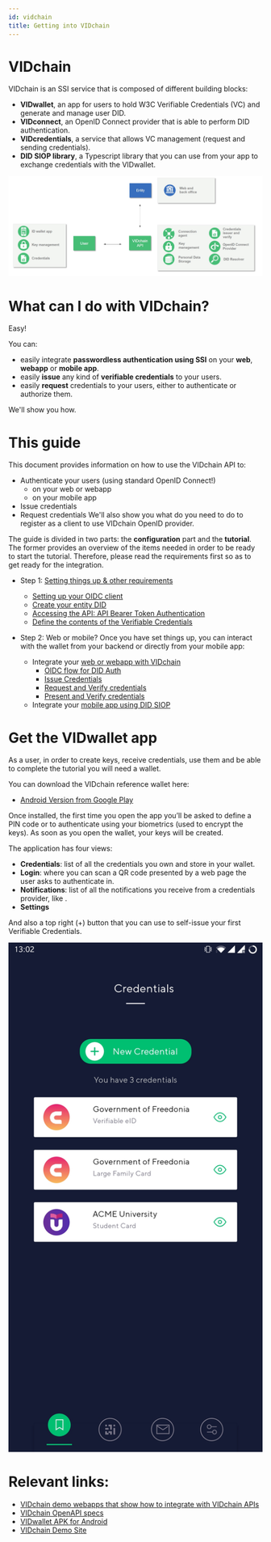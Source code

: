 ```yaml
---
id: vidchain
title: Getting into VIDchain
---
```


# VIDchain

VIDchain is an SSI service that is composed of different building blocks:

- **VIDwallet**, an app for users to hold W3C Verifiable Credentials (VC) and generate and manage user DID.
- **VIDconnect**, an OpenID Connect provider that is able to perform DID authentication.
- **VIDcredentials**, a service that allows VC management (request and sending credentials).
- **DID SIOP library**, a Typescript library that you can use from your app to exchange credentials with the VIDwallet.

![vidchain-components](../_media/vidchain-components.jpg)

# What can I do with VIDchain?

Easy!

You can:

- easily integrate **passwordless authentication using SSI** on your **web**, **webapp** or **mobile app**.
- easily **issue** any kind of **verifiable credentials** to your users.
- easily **request** credentials to your users, either to authenticate or authorize them.

We'll show you how.

# This guide

This document provides information on how to use the VIDchain API to:

- Authenticate your users (using standard OpenID Connect!)
  - on your web or webapp
  - on your mobile app
- Issue credentials
- Request credentials
  We'll also show you what do you need to do to register as a client to use VIDchain OpenID provider.

The guide is divided in two parts: the **configuration** part and the **tutorial**. The former provides an overview of the items needed in order to be ready to start the tutorial. Therefore, please read the requirements first so as to get ready for the integration.

- Step 1: [Setting things up & other requirements](/docs/VIDchain/requirements)

  - [Setting up your OIDC client](/docs/VIDchain/requirements#set-up-your-oidc-client)
  - [Create your entity DID](/docs/VIDchain/requirements#create-your-entity-did)
  - [Accessing the API: API Bearer Token Authentication](/docs/VIDchain/requirements#client-id-and-entity-session-key-registration-prod-api-only)
  - [Define the contents of the Verifiable Credentials](/docs/VIDchain/requirements#define-the-contents-of-the-verifiable-credentials)

- Step 2: Web or mobile? Once you have set things up, you can interact with the wallet from your backend or directly from your mobile app:
  - Integrate your [web or webapp with VIDchain](/docs/VIDchain/tutorial)
    - [OIDC flow for DID Auth](/docs/VIDchain/tutorial#oidc-flow-for-did-auth)
    - [Issue Credentials](/docs/VIDchain/tutorial#issue-credentials)
    - [Request and Verify credentials](/docs/VIDchain/tutorial#request-and-verify-credentials)
    - [Present and Verify credentials](/docs/VIDchain/tutorial#present-and-verify-credentials)
  - Integrate your [mobile app using DID SIOP](../4-sioplib.md)

# Get the VIDwallet app

As a user, in order to create keys, receive credentials, use them and be able to complete the tutorial you will need a wallet.

You can download the VIDchain reference wallet here:

- [Android Version from Google Play](https://play.google.com/store/apps/details?id=com.validatedid.wallet)

Once installed, the first time you open the app you’ll be asked to define a PIN code or to authenticate using your biometrics (used to encrypt the keys). As soon as you open the wallet, your keys will be created.

The application has four views:

- **Credentials**: list of all the credentials you own and store in your wallet.
- **Login**: where you can scan a QR code presented by a web page the user asks to authenticate in.
- **Notifications**: list of all the notifications you receive from a credentials provider, like .
- **Settings**

And also a top right (+) button that you can use to self-issue your first Verifiable Credentials.

<div align='center'>

![main-kyc](../_media/main-kyc.jpg ":size=30%")

</div>

# Relevant links:

- [VIDchain demo webapps that show how to integrate with VIDchain APIs](https://github.com/validatedid/VIDchain-demo-v2)
- [VIDchain OpenAPI specs](https://api.vidchain.net/api/v1/api-docs/)
- [VIDwallet APK for Android](https://drive.google.com/file/d/1En7_nhd0ANb3ZZe3DVaMPnmqlRfK8zYC/view?usp=sharing)
- [VIDchain Demo Site](https://try.vidchain.net/demo)

